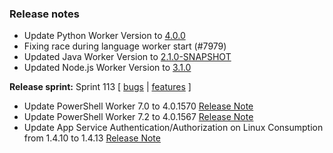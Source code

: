 ### Release notes
<!-- Please add your release notes in the following format:
- My change description (#PR)
-->
- Update Python Worker Version to [4.0.0](https://github.com/Azure/azure-functions-python-worker/releases/tag/4.0.0)
- Fixing race during language worker start (#7979)
- Updated Java Worker Version to [2.1.0-SNAPSHOT](https://github.com/Azure/azure-functions-java-worker/releases/tag/2.1.0-SNAPSHOT)
- Updated Node.js Worker Version to [3.1.0](https://github.com/Azure/azure-functions-nodejs-worker/releases/tag/v3.1.0)

**Release sprint:** Sprint 113
[ [bugs](https://github.com/Azure/azure-functions-host/issues?q=is%3Aissue+milestone%3A%22Functions+Sprint+113%22+label%3Abug+is%3Aclosed) | [features](https://github.com/Azure/azure-functions-host/issues?q=is%3Aissue+milestone%3A%22Functions+Sprint+113%22+label%3Afeature+is%3Aclosed) ]
- Update PowerShell Worker 7.0 to 4.0.1570 [Release Note](https://github.com/Azure/azure-functions-powershell-worker/releases/tag/v4.0.1570)
- Update PowerShell Worker 7.2 to 4.0.1567 [Release Note](https://github.com/Azure/azure-functions-powershell-worker/releases/tag/v4.0.1567)
- Update App Service Authentication/Authorization on Linux Consumption from 1.4.10 to 1.4.13 [Release Note](https://github.com/Azure/app-service-announcements/issues/354)

